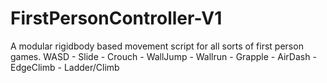 # FirstPersonController-V1
A modular rigidbody based movement script for all sorts of first person games.
WASD - Slide - Crouch - WallJump - Wallrun - Grapple - AirDash - EdgeClimb - Ladder/Climb
